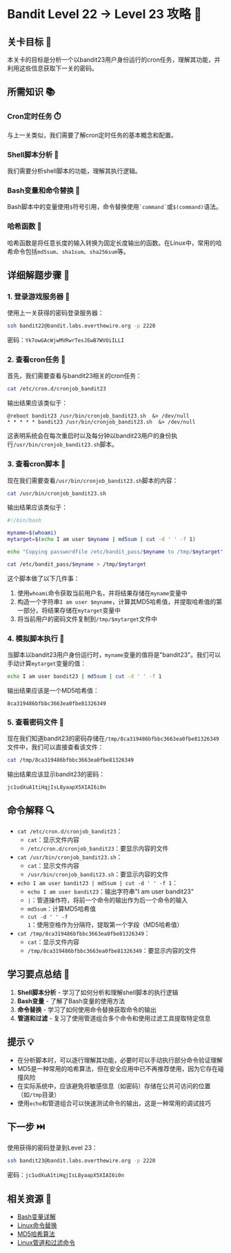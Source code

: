 # Bandit Level 22 → Level 23 攻略 🔄

## 关卡目标 🎯

本关卡的目标是分析一个以bandit23用户身份运行的cron任务，理解其功能，并利用这些信息获取下一关的密码。

## 所需知识 📚

### Cron定时任务 ⏱️

与上一关类似，我们需要了解cron定时任务的基本概念和配置。

### Shell脚本分析 📜

我们需要分析shell脚本的功能，理解其执行逻辑。

### Bash变量和命令替换 🔄

Bash脚本中的变量使用`$`符号引用，命令替换使用`` `command` ``或`$(command)`语法。

### 哈希函数 🔐

哈希函数是将任意长度的输入转换为固定长度输出的函数。在Linux中，常用的哈希命令包括`md5sum`、`sha1sum`、`sha256sum`等。

## 详细解题步骤 📝

### 1. 登录游戏服务器 🔐

使用上一关获得的密码登录服务器：

```bash
ssh bandit22@bandit.labs.overthewire.org -p 2220
```

密码：`Yk7owGAcWjwMVRwrTesJEwB7WVOiILLI`

### 2. 查看cron任务 👀

首先，我们需要查看与bandit23相关的cron任务：

```bash
cat /etc/cron.d/cronjob_bandit23
```

输出结果应该类似于：

```
@reboot bandit23 /usr/bin/cronjob_bandit23.sh  &> /dev/null
* * * * * bandit23 /usr/bin/cronjob_bandit23.sh  &> /dev/null
```

这表明系统会在每次重启时以及每分钟以bandit23用户的身份执行`/usr/bin/cronjob_bandit23.sh`脚本。

### 3. 查看cron脚本 📜

现在我们需要查看`/usr/bin/cronjob_bandit23.sh`脚本的内容：

```bash
cat /usr/bin/cronjob_bandit23.sh
```

输出结果应该类似于：

```bash
#!/bin/bash

myname=$(whoami)
mytarget=$(echo I am user $myname | md5sum | cut -d ' ' -f 1)

echo "Copying passwordfile /etc/bandit_pass/$myname to /tmp/$mytarget"

cat /etc/bandit_pass/$myname > /tmp/$mytarget
```

这个脚本做了以下几件事：
1. 使用`whoami`命令获取当前用户名，并将结果存储在`myname`变量中
2. 构造一个字符串`I am user $myname`，计算其MD5哈希值，并提取哈希值的第一部分，将结果存储在`mytarget`变量中
3. 将当前用户的密码文件复制到`/tmp/$mytarget`文件中

### 4. 模拟脚本执行 🔄

当脚本以bandit23用户身份运行时，`myname`变量的值将是"bandit23"。我们可以手动计算`mytarget`变量的值：

```bash
echo I am user bandit23 | md5sum | cut -d ' ' -f 1
```

输出结果应该是一个MD5哈希值：

```
8ca319486bfbbc3663ea0fbe81326349
```

### 5. 查看密码文件 🔑

现在我们知道bandit23的密码存储在`/tmp/8ca319486bfbbc3663ea0fbe81326349`文件中，我们可以直接查看该文件：

```bash
cat /tmp/8ca319486bfbbc3663ea0fbe81326349
```

输出结果应该显示bandit23的密码：

```
jc1udXuA1tiHqjIsL8yaapX5XIAI6i0n
```

## 命令解释 🔍

- `cat /etc/cron.d/cronjob_bandit23`：
  - `cat`：显示文件内容
  - `/etc/cron.d/cronjob_bandit23`：要显示内容的文件
- `cat /usr/bin/cronjob_bandit23.sh`：
  - `cat`：显示文件内容
  - `/usr/bin/cronjob_bandit23.sh`：要显示内容的文件
- `echo I am user bandit23 | md5sum | cut -d ' ' -f 1`：
  - `echo I am user bandit23`：输出字符串"I am user bandit23"
  - `|`：管道操作符，将前一个命令的输出作为后一个命令的输入
  - `md5sum`：计算MD5哈希值
  - `cut -d ' ' -f 1`：使用空格作为分隔符，提取第一个字段（MD5哈希值）
- `cat /tmp/8ca319486bfbbc3663ea0fbe81326349`：
  - `cat`：显示文件内容
  - `/tmp/8ca319486bfbbc3663ea0fbe81326349`：要显示内容的文件

## 学习要点总结 📌

1. **Shell脚本分析** - 学习了如何分析和理解shell脚本的执行逻辑
2. **Bash变量** - 了解了Bash变量的使用方法
3. **命令替换** - 学习了如何使用命令替换获取命令的输出
4. **管道和过滤** - 复习了使用管道组合多个命令和使用过滤工具提取特定信息

## 提示 💡

- 在分析脚本时，可以逐行理解其功能，必要时可以手动执行部分命令验证理解
- MD5是一种常用的哈希算法，但在安全应用中已不再推荐使用，因为它存在碰撞风险
- 在实际系统中，应该避免将敏感信息（如密码）存储在公共可访问的位置（如`/tmp`目录）
- 使用`echo`和管道组合可以快速测试命令的输出，这是一种常用的调试技巧

## 下一步 ⏭️

使用获得的密码登录到Level 23：

```bash
ssh bandit23@bandit.labs.overthewire.org -p 2220
```

密码：`jc1udXuA1tiHqjIsL8yaapX5XIAI6i0n`

## 相关资源 🔗

- [Bash变量详解](https://www.gnu.org/software/bash/manual/html_node/Shell-Parameters.html)
- [Linux命令替换](https://www.gnu.org/software/bash/manual/html_node/Command-Substitution.html)
- [MD5哈希算法](https://en.wikipedia.org/wiki/MD5)
- [Linux管道和过滤命令](https://www.geeksforgeeks.org/piping-in-unix-or-linux/)
